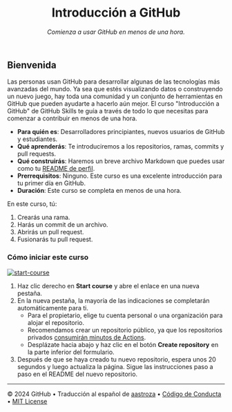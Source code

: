 <header>

<!--
  <<< Author notes: Course header >>>
  Include a 1280×640 image, course title in sentence case, and a concise description in emphasis.
  In your repository settings: enable template repository, add your 1280×640 social image, auto delete head branches.
  Add your open source license, GitHub uses MIT license.
-->

# Introducción a GitHub

_Comienza a usar GitHub en menos de una hora._

</header>

<!--
  <<< Author notes: Course start >>>
  Include start button, a note about Actions minutes,
  and tell the learner why they should take the course.
-->

## Bienvenida

Las personas usan GitHub para desarrollar algunas de las tecnologías más avanzadas del mundo. Ya sea que estés visualizando datos o construyendo un nuevo juego, hay toda una comunidad y un conjunto de herramientas en GitHub que pueden ayudarte a hacerlo aún mejor. El curso "Introducción a GitHub" de GitHub Skills te guía a través de todo lo que necesitas para comenzar a contribuir en menos de una hora.

- **Para quién es**: Desarrolladores principiantes, nuevos usuarios de GitHub y estudiantes.
- **Qué aprenderás**: Te introduciremos a los repositorios, ramas, commits y pull requests.
- **Qué construirás**: Haremos un breve archivo Markdown que puedes usar como tu [README de perfil](https://docs.github.com/account-and-profile/setting-up-and-managing-your-github-profile/customizing-your-profile/managing-your-profile-readme).
- **Prerrequisitos**: Ninguno. Este curso es una excelente introducción para tu primer día en GitHub.
- **Duración**: Este curso se completa en menos de una hora.

En este curso, tú:

1. Crearás una rama.
2. Harás un commit de un archivo.
3. Abrirás un pull request.
4. Fusionarás tu pull request.

### Cómo iniciar este curso

<!-- For start course, run in JavaScript:
'https://github.com/new?' + new URLSearchParams({
  template_owner: 'skills',
  template_name: 'introduction-to-github',
  owner: '@me',
  name: 'skills-introduction-to-github',
  description: 'My clone repository',
  visibility: 'public',
}).toString()
-->

[![start-course](https://user-images.githubusercontent.com/1221423/235727646-4a590299-ffe5-480d-8cd5-8194ea184546.svg)](https://github.com/new?template_owner=skills&template_name=introduction-to-github&owner=%40me&name=skills-introduction-to-github&description=My+clone+repository&visibility=public)


1. Haz clic derecho en **Start course** y abre el enlace en una nueva pestaña.
2. En la nueva pestaña, la mayoría de las indicaciones se completarán automáticamente para ti.
   - Para el propietario, elige tu cuenta personal o una organización para alojar el repositorio.
   - Recomendamos crear un repositorio público, ya que los repositorios privados [consumirán minutos de Actions](https://docs.github.com/es/billing/managing-billing-for-github-actions/about-billing-for-github-actions).
   - Desplázate hacia abajo y haz clic en el botón **Create repository** en la parte inferior del formulario.
3. Después de que se haya creado tu nuevo repositorio, espera unos 20 segundos y luego actualiza la página. Sigue las instrucciones paso a paso en el README del nuevo repositorio.


<footer>

<!--
  <<< Author notes: Footer >>>
  Add a link to get support, GitHub status page, code of conduct, license link.
-->

---

&copy; 2024 GitHub &bull; Traducción al español de [aastroza](https://github.com/aastroza) &bull; [Código de Conducta](https://www.contributor-covenant.org/version/2/1/code_of_conduct/code_of_conduct.md) &bull; [MIT License](https://gh.io/mit)

</footer>
